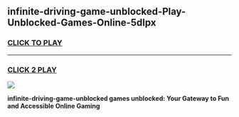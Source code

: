 
## infinite-driving-game-unblocked-Play-Unblocked-Games-Online-5dlpx
<h3>
<a href="https://premium76.site?title=infinite-driving-game-unblocked&ref=24A">CLICK TO PLAY</a></h3>
<hr>

<h3>
<a href="https://premium76.site?title=infinite-driving-game-unblocked&ref=24A">CLICK 2 PLAY</a>
  
</h3>

<a href="https://premium76.site?title=infinite-driving-game-unblocked&ref=24A"><img src="https://clearcache.store/games.png"></a>


**infinite-driving-game-unblocked games unblocked: Your Gateway to Fun and Accessible Online Gaming**
